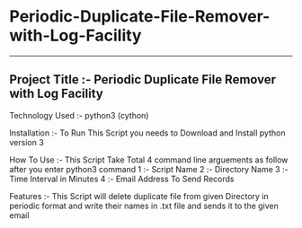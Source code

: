 # Periodic-Duplicate-File-Remover-with-Log-Facility
--------------------------------------------------------------------------------
Project Title :- Periodic Duplicate File Remover with Log Facility
--------------------------------------------------------------------------------

Technology Used :- python3 (cython)

Installation :- To Run This Script you needs to Download and Install python version 3

How To Use :- This Script Take Total 4 command line arguements as follow 
			  after you enter python3 command
			  	1 :- Script Name 
				2 :- Directory Name 
				3 :- Time Interval in Minutes
				4 :- Email Address To Send Records

Features :- This Script will delete duplicate file from given Directory in periodic format and write their names in .txt file and sends it to the given email
